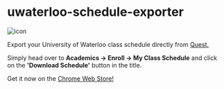 # uwaterloo-schedule-exporter

![icon](https://cloud.githubusercontent.com/assets/7663987/9626057/a1ad3ef8-510f-11e5-9f85-4b16138bdffe.png)

Export your University of Waterloo class schedule directly from [Quest.](https://uwaterloo.ca/quest/)

Simply head over to **Academics -> Enroll -> My Class Schedule** and click on the **'Download Schedule'** button in the title.

Get it now on the [Chrome Web Store!](https://chrome.google.com/webstore/detail/uwaterloo-schedule-export/epamhdpboimbcdgokgldffcdkfmbmajg)
